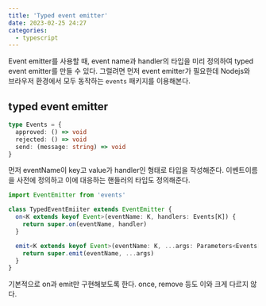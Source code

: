 ```yaml
---
title: 'Typed event emitter'
date: 2023-02-25 24:27
categories:
  - typescript
---
```


Event emitter를 사용할 때, event name과 handler의 타입을 미리 정의하여 typed event emitter를 만들 수 있다. 그럴려면 먼저 event emitter가 필요한데 Nodejs와 브라우저 환경에서 모두 동작하는 `events` 패키지를 이용해본다.

## typed event emitter

```ts
type Events = {
  approved: () => void
  rejected: () => void
  send: (message: string) => void
}
```

먼저 eventName이 key고 value가 handler인 형태로 타입을 작성해준다. 이벤트이름을 사전에 정의하고 이에 대응하는 핸들러의 타입도 정의해준다.

```ts
import EventEmitter from 'events'

class TypedEventEmiiter extends EventEmitter {
  on<K extends keyof Event>(eventName: K, handlers: Events[K]) {
    return super.on(eventName, handler)
  }

  emit<K extends keyof Event>(eventName: K, ...args: Parameters<Events[K]>) {
    return super.emit(eventName, ...args)
  }
}
```

기본적으로 on과 emit만 구현해보도록 한다. once, remove 등도 이와 크게 다르지 않다.
